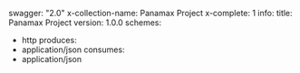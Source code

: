 swagger: "2.0"
x-collection-name: Panamax Project
x-complete: 1
info:
  title: Panamax Project
  version: 1.0.0
schemes:
- http
produces:
- application/json
consumes:
- application/json